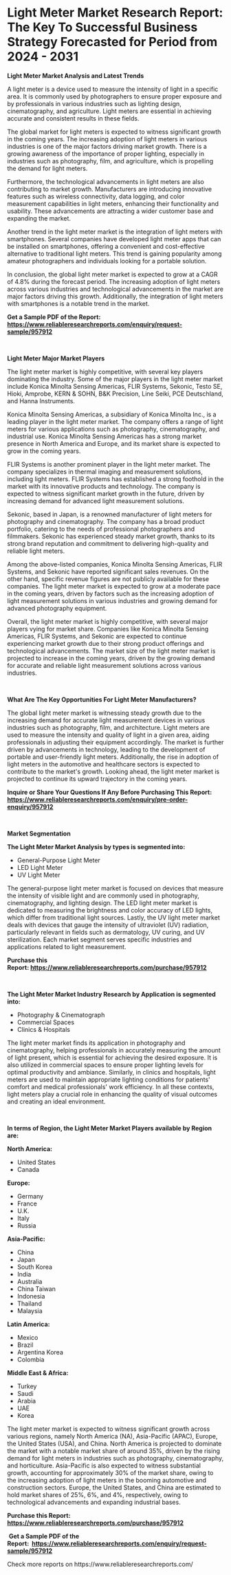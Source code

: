 <p><h1>Light Meter Market Research Report: The Key To Successful Business Strategy Forecasted for Period from 2024 - 2031</h1></p><p><strong>Light Meter Market Analysis and Latest Trends</strong></p>
<p><p>A light meter is a device used to measure the intensity of light in a specific area. It is commonly used by photographers to ensure proper exposure and by professionals in various industries such as lighting design, cinematography, and agriculture. Light meters are essential in achieving accurate and consistent results in these fields.</p><p>The global market for light meters is expected to witness significant growth in the coming years. The increasing adoption of light meters in various industries is one of the major factors driving market growth. There is a growing awareness of the importance of proper lighting, especially in industries such as photography, film, and agriculture, which is propelling the demand for light meters.</p><p>Furthermore, the technological advancements in light meters are also contributing to market growth. Manufacturers are introducing innovative features such as wireless connectivity, data logging, and color measurement capabilities in light meters, enhancing their functionality and usability. These advancements are attracting a wider customer base and expanding the market.</p><p>Another trend in the light meter market is the integration of light meters with smartphones. Several companies have developed light meter apps that can be installed on smartphones, offering a convenient and cost-effective alternative to traditional light meters. This trend is gaining popularity among amateur photographers and individuals looking for a portable solution.</p><p>In conclusion, the global light meter market is expected to grow at a CAGR of 4.8% during the forecast period. The increasing adoption of light meters across various industries and technological advancements in the market are major factors driving this growth. Additionally, the integration of light meters with smartphones is a notable trend in the market.</p></p>
<p><strong>Get a Sample PDF of the Report:&nbsp; <a href="https://www.reliableresearchreports.com/enquiry/request-sample/957912">https://www.reliableresearchreports.com/enquiry/request-sample/957912</a></strong></p>
<p>&nbsp;</p>
<p><strong>Light Meter Major Market Players</strong></p>
<p><p>The light meter market is highly competitive, with several key players dominating the industry. Some of the major players in the light meter market include Konica Minolta Sensing Americas, FLIR Systems, Sekonic, Testo SE, Hioki, Amprobe, KERN & SOHN, B&K Precision, Line Seiki, PCE Deutschland, and Hanna Instruments.</p><p>Konica Minolta Sensing Americas, a subsidiary of Konica Minolta Inc., is a leading player in the light meter market. The company offers a range of light meters for various applications such as photography, cinematography, and industrial use. Konica Minolta Sensing Americas has a strong market presence in North America and Europe, and its market share is expected to grow in the coming years.</p><p>FLIR Systems is another prominent player in the light meter market. The company specializes in thermal imaging and measurement solutions, including light meters. FLIR Systems has established a strong foothold in the market with its innovative products and technology. The company is expected to witness significant market growth in the future, driven by increasing demand for advanced light measurement solutions.</p><p>Sekonic, based in Japan, is a renowned manufacturer of light meters for photography and cinematography. The company has a broad product portfolio, catering to the needs of professional photographers and filmmakers. Sekonic has experienced steady market growth, thanks to its strong brand reputation and commitment to delivering high-quality and reliable light meters.</p><p>Among the above-listed companies, Konica Minolta Sensing Americas, FLIR Systems, and Sekonic have reported significant sales revenues. On the other hand, specific revenue figures are not publicly available for these companies. The light meter market is expected to grow at a moderate pace in the coming years, driven by factors such as the increasing adoption of light measurement solutions in various industries and growing demand for advanced photography equipment.</p><p>Overall, the light meter market is highly competitive, with several major players vying for market share. Companies like Konica Minolta Sensing Americas, FLIR Systems, and Sekonic are expected to continue experiencing market growth due to their strong product offerings and technological advancements. The market size of the light meter market is projected to increase in the coming years, driven by the growing demand for accurate and reliable light measurement solutions across various industries.</p></p>
<p>&nbsp;</p>
<p><strong>What Are The Key Opportunities For Light Meter Manufacturers?</strong></p>
<p><p>The global light meter market is witnessing steady growth due to the increasing demand for accurate light measurement devices in various industries such as photography, film, and architecture. Light meters are used to measure the intensity and quality of light in a given area, aiding professionals in adjusting their equipment accordingly. The market is further driven by advancements in technology, leading to the development of portable and user-friendly light meters. Additionally, the rise in adoption of light meters in the automotive and healthcare sectors is expected to contribute to the market's growth. Looking ahead, the light meter market is projected to continue its upward trajectory in the coming years.</p></p>
<p><strong>Inquire or Share Your Questions If Any Before Purchasing This Report: <a href="https://www.reliableresearchreports.com/enquiry/pre-order-enquiry/957912">https://www.reliableresearchreports.com/enquiry/pre-order-enquiry/957912</a></strong></p>
<p>&nbsp;</p>
<p><strong>Market Segmentation</strong></p>
<p><strong>The Light Meter Market Analysis by types is segmented into:</strong></p>
<p><ul><li>General-Purpose Light Meter</li><li>LED Light Meter</li><li>UV Light Meter</li></ul></p>
<p><p>The general-purpose light meter market is focused on devices that measure the intensity of visible light and are commonly used in photography, cinematography, and lighting design. The LED light meter market is dedicated to measuring the brightness and color accuracy of LED lights, which differ from traditional light sources. Lastly, the UV light meter market deals with devices that gauge the intensity of ultraviolet (UV) radiation, particularly relevant in fields such as dermatology, UV curing, and UV sterilization. Each market segment serves specific industries and applications related to light measurement.</p></p>
<p><strong>Purchase this Report:&nbsp;<a href="https://www.reliableresearchreports.com/purchase/957912">https://www.reliableresearchreports.com/purchase/957912</a></strong></p>
<p>&nbsp;</p>
<p><strong>The Light Meter Market Industry Research by Application is segmented into:</strong></p>
<p><ul><li>Photography & Cinematograph</li><li>Commercial Spaces</li><li>Clinics & Hospitals</li></ul></p>
<p><p>The light meter market finds its application in photography and cinematography, helping professionals in accurately measuring the amount of light present, which is essential for achieving the desired exposure. It is also utilized in commercial spaces to ensure proper lighting levels for optimal productivity and ambiance. Similarly, in clinics and hospitals, light meters are used to maintain appropriate lighting conditions for patients' comfort and medical professionals' work efficiency. In all these contexts, light meters play a crucial role in enhancing the quality of visual outcomes and creating an ideal environment.</p></p>
<p>&nbsp;</p>
<p><strong>In terms of Region, the Light Meter Market Players available by Region are:</strong></p>
<p>
    <p> <strong> North America: </strong>
        <ul>
            <li>United States</li>
            <li>Canada</li>
        </ul>
        </p> 
    <p> <strong> Europe: </strong>
        <ul>
            <li>Germany</li>
            <li>France</li>
            <li>U.K.</li>
            <li>Italy</li>
            <li>Russia</li>
        </ul>
        </p> 
    <p> <strong> Asia-Pacific: </strong>
        <ul>
            <li>China</li>
            <li>Japan</li>
            <li>South Korea</li>
            <li>India</li>
            <li>Australia</li>
            <li>China Taiwan</li>
            <li>Indonesia</li>
            <li>Thailand</li>
            <li>Malaysia</li>
        </ul>
        </p> 
    <p> <strong> Latin America: </strong>
        <ul>
            <li>Mexico</li>
            <li>Brazil</li>
            <li>Argentina Korea</li>
            <li>Colombia</li>
        </ul>
        </p> 
    <p> <strong> Middle East & Africa: </strong>
        <ul>
            <li>Turkey</li>
            <li>Saudi</li>
            <li>Arabia</li>
            <li>UAE</li>
            <li>Korea</li>
        </ul>
    </p>
    </p>
<p><p>The light meter market is expected to witness significant growth across various regions, namely North America (NA), Asia-Pacific (APAC), Europe, the United States (USA), and China. North America is projected to dominate the market with a notable market share of around 35%, driven by the rising demand for light meters in industries such as photography, cinematography, and horticulture. Asia-Pacific is also expected to witness substantial growth, accounting for approximately 30% of the market share, owing to the increasing adoption of light meters in the booming automotive and construction sectors. Europe, the United States, and China are estimated to hold market shares of 25%, 6%, and 4%, respectively, owing to technological advancements and expanding industrial bases.</p></p>
<p><strong>Purchase this Report: <a href="https://www.reliableresearchreports.com/purchase/957912">https://www.reliableresearchreports.com/purchase/957912</a></strong></p>
<p>&nbsp;<strong>Get a Sample PDF of the Report:&nbsp;&nbsp;<a href="https://www.reliableresearchreports.com/enquiry/request-sample/957912">https://www.reliableresearchreports.com/enquiry/request-sample/957912</a></strong></p>
<p><strong></strong></p>
<p>Check more reports on https://www.reliableresearchreports.com/</p>